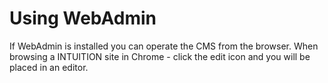 
# Using WebAdmin

If WebAdmin is installed you can operate the CMS from the browser. When browsing a INTUITION site in Chrome - click the edit icon
and you will be placed in an editor.